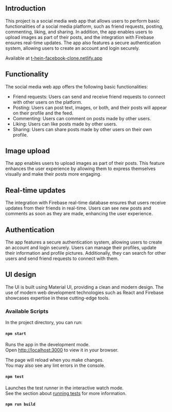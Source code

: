 ## Introduction

This project is a social media web app that allows users to perform basic functionalities of a social media platform, such as friend requests, posting, commenting, liking, and sharing. In addition, the app enables users to upload images as part of their posts, and the integration with Firebase ensures real-time updates. The app also features a secure authentication system, allowing users to create an account and login securely.

Available at [t-hein-facebook-clone.netlify.app](https://t-hein-facebook-clone.netlify.app/)

## Functionality

The social media web app offers the following basic functionalities:

- Friend requests: Users can send and receive friend requests to connect with other users on the platform.
- Posting: Users can post text, images, or both, and their posts will appear on their profile and the feed.
- Commenting: Users can comment on posts made by other users.
- Liking: Users can like posts made by other users.
- Sharing: Users can share posts made by other users on their own profile.

## Image upload

The app enables users to upload images as part of their posts. This feature enhances the user experience by allowing them to express themselves visually and make their posts more engaging.

## Real-time updates

The integration with Firebase real-time database ensures that users receive updates from their friends in real-time. Users can see new posts and comments as soon as they are made, enhancing the user experience.

## Authentication

The app features a secure authentication system, allowing users to create an account and login securely. Users can manage their profiles, update their information and profile pictures. Additionally, they can search for other users and send friend requests to connect with them.

## UI design

The UI is built using Material UI, providing a clean and modern design. The use of modern web development technologies such as React and Firebase showcases expertise in these cutting-edge tools.

### Available Scripts

In the project directory, you can run:

#### `npm start`

Runs the app in the development mode.\
Open [http://localhost:3000](http://localhost:3000) to view it in your browser.

The page will reload when you make changes.\
You may also see any lint errors in the console.

#### `npm test`

Launches the test runner in the interactive watch mode.\
See the section about [running tests](https://facebook.github.io/create-react-app/docs/running-tests) for more information.

#### `npm run build`
